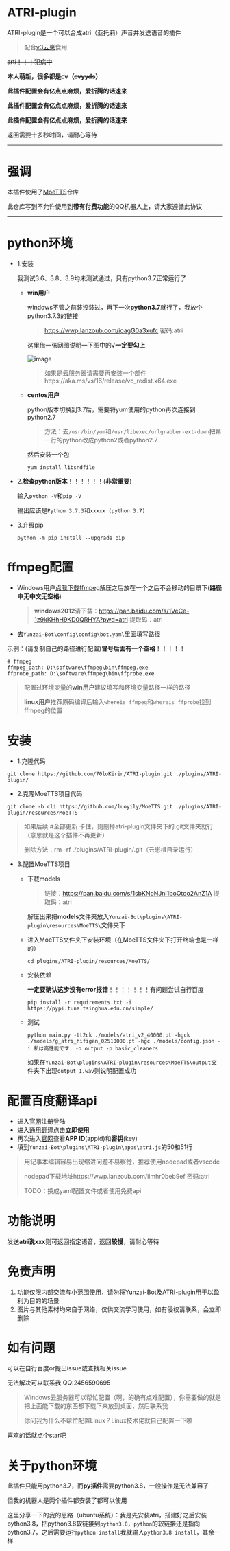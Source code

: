 # ATRI-plugin

ATRI-plugin是一个可以合成atri（亚托莉）声音并发送语音的插件

> 配合[v3云崽](https://github.com/Le-niao/Yunzai-Bot)食用

~~arti！！！犯病中~~

**本人萌新，很多都是cv（~~cvyyds~~）**

**此插件配置会有亿点点麻烦，爱折腾的话速来**

**此插件配置会有亿点点麻烦，爱折腾的话速来**

**此插件配置会有亿点点麻烦，爱折腾的话速来**

返回需要十多秒时间，请耐心等待

---

# 强调

本插件使用了[MoeTTS](https://github.com/luoyily/MoeTTS/tree/main)仓库

此仓库写到不允许使用到**带有付费功能**的QQ机器人上，请大家遵循此协议

---

# python环境

* 1.安装

  我测试3.6、3.8、3.9均未测试通过，只有python3.7正常运行了

  * **win用户**

    windows不管之前装没装过，再下一次**python3.7**就行了，我放个python3.7.3的链接

    > https://wwp.lanzoub.com/ioagG0a3xufc
    > 密码:atri

    这里借一张网图说明一下图中的√**一定要勾上**

    ![image](https://docimg2.docs.qq.com/image/bQeXgYp4QL88YoxSB-vgug.png?w=738&h=450)

    > 如果是云服务器请需要再安装一个部件https://aka.ms/vs/16/release/vc_redist.x64.exe

  * **centos用户**

    python版本切换到3.7后，需要将yum使用的python再次连接到python2.7

    >  方法：去`/usr/bin/yum`和`/usr/libexec/urlgrabber-ext-down`把第一行的python改成python2或者python2.7

    然后安装一个包

    ```
    yum install libsndfile
    ```

* 2.**检查python版本**！！！！！！(**非常重要**)

  输入`python -V`和`pip -V`

  输出应该是`Python 3.7.3`和`xxxxx (python 3.7)`

* 3.升级pip

  ```
  python -m pip install --upgrade pip
  ```

# ffmpeg配置

* Windows用户[点我下载ffmpeg](https://wwp.lanzoub.com/ifhhC091vp3a)解压之后放在一个之后不会移动的目录下(**路径中无中文无空格**)

  > **windows2012**请下载：https://pan.baidu.com/s/1VeCe-1z9kKHhH9KD0QRHYA?pwd=atri 
  > 提取码：atri

* 去`Yunzai-Bot\config\config\bot.yaml`里面填写路径

示例：(请复制自己的路径进行配置)**冒号后面有一个空格**！！！！！

```
# ffmpeg
ffmpeg_path: D:\software\ffmpeg\bin\ffmpeg.exe
ffprobe_path: D:\software\ffmpeg\bin\ffprobe.exe
```

> 配置过环境变量的**win用户**建议填写和环境变量路径一样的路径
>
> **linux用户**推荐原码编译后输入`whereis ffmpeg`和`whereis ffprobe`找到ffmpeg的位置

# 安装

* 1.克隆代码

```
git clone https://github.com/70loKirin/ATRI-plugin.git ./plugins/ATRI-plugin/
```

* 2.克隆MoeTTS项目代码

```
git clone -b cli https://github.com/luoyily/MoeTTS.git ./plugins/ATRI-plugin/resources/MoeTTS
```

> 如果后续 #全部更新 卡住，则删掉atri-plugin文件夹下的.git文件夹就行（意思就是这个插件不再更新）
>
> 删除方法：rm -rf ./plugins/ATRI-plugin/.git（云崽根目录运行）
>

* 3.配置MoeTTS项目

  * 下载models

    > 链接：https://pan.baidu.com/s/1sbKNoNJni1boOtoo2AnZ1A 
    > 提取码：atri

    解压出来把**models**文件夹放入`Yunzai-Bot\plugins\ATRI-plugin\resources\MoeTTS\`文件夹下

  * 进入MoeTTS文件夹下安装环境（在MoeTTS文件夹下打开终端也是一样的）

    ```
    cd plugins/ATRI-plugin/resources/MoeTTS/
    ```

  * 安装依赖

    **一定要确认这步没有error报错**！！！！！！！有问题尝试自行百度

    ```
    pip install -r requirements.txt -i https://pypi.tuna.tsinghua.edu.cn/simple/
    ```

  * 测试

    ```
    python main.py -tt2ck ./models/atri_v2_40000.pt -hgck ./models/g_atri_hifigan_02510000.pt -hgc ./models/config.json -i 私は高性能です. -o output -p basic_cleaners
    ```

    如果在`Yunzai-Bot\plugins\ATRI-plugin\resources\MoeTTS\output`文件夹下出现`output_1.wav`则说明配置成功

# 配置百度翻译api

* 进入[官网](http://api.fanyi.baidu.com/manage/developer)注册登陆
* 进入[通用翻译](http://api.fanyi.baidu.com/product/11)点击**立即使用**
* 再次进入[官网](http://api.fanyi.baidu.com/manage/developer)查看**APP ID**(appid)和**密钥**(key)
* 填到`Yunzai-Bot\plugins\ATRI-plugin\apps\atri.js`的50和51行

> 用记事本编辑容易出现缩进问题不易察觉，推荐使用nodepad或者vscode
>
> nodepad下载地址https://wwp.lanzoub.com/iimhr0beb9ef  密码:atri
>
> TODO：换成yaml配置文件或者使用免费api

# 功能说明

发送**atri说xxx**则可返回指定语音，返回**较慢**，请耐心等待

# 免责声明

1. 功能仅限内部交流与小范围使用，请勿将Yunzai-Bot及ATRI-plugin用于以盈利为目的的场景
3. 图片与其他素材均来自于网络，仅供交流学习使用，如有侵权请联系，会立即删除

# 如有问题

可以在自行百度or提出issue或查找相关issue

无法解决可以联系我 QQ:2456590695

> Windows云服务器可以帮忙配置（啊，的确有点难配置），你需要做的就是把上面能下载的东西都下载下来放到桌面，然后联系我
>
> 你问我为什么不帮忙配置Linux？Linux技术佬就自己配置一下啦

喜欢的话就点个star吧

# 关于python环境

此插件只能用python3.7，而**py插件**需要python3.8，一般操作是无法兼容了   

但我的机器人是两个插件都安装了都可以使用

这里分享一下的我的思路（ubuntu系统）：我是先安装atri，搭建好之后安装python3.8，把python3.8软链接到`python3.8`，`python`的软链接还是指向python3.7，之后需要运行`python install`我就输入`python3.8 install`，其余一样
